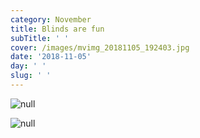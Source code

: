 ```yaml
---
category: November
title: Blinds are fun
subTitle: ' '
cover: /images/mvimg_20181105_192403.jpg
date: '2018-11-05'
day: ' '
slug: ' '
---
```

![null](/images/mvimg_20181105_192332.jpg)

![null](/images/mvimg_20181105_192403.jpg)
